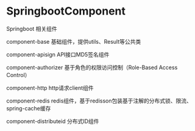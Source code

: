 # SpringbootComponent
Springboot 相关组件

component-base 基础组件，提供utils、Result等公共类

component-apisign API接口MD5签名组件

component-authorizer 基于角色的权限访问控制（Role-Based Access Control）

component-http http请求client组件

component-redis redis组件，基于redisson包装基于注解的分布式锁、限流、spring-cache缓存

component-distributeid 分布式ID组件

